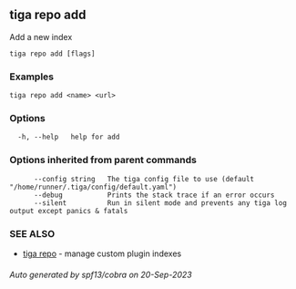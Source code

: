 ## tiga repo add

Add a new index

```
tiga repo add [flags]
```

### Examples

```
tiga repo add <name> <url>
```

### Options

```
  -h, --help   help for add
```

### Options inherited from parent commands

```
      --config string   The tiga config file to use (default "/home/runner/.tiga/config/default.yaml")
      --debug           Prints the stack trace if an error occurs
      --silent          Run in silent mode and prevents any tiga log output except panics & fatals
```

### SEE ALSO

* [tiga repo](tiga_repo.md)	 - manage custom plugin indexes

###### Auto generated by spf13/cobra on 20-Sep-2023
